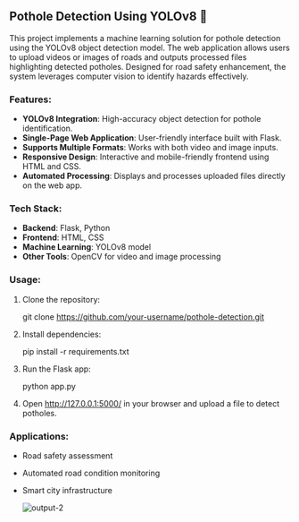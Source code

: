 ## Pothole Detection Using YOLOv8 🚧

This project implements a machine learning solution for pothole detection using the YOLOv8 object detection model. The web application allows users to upload videos or images of roads and outputs processed files highlighting detected potholes. Designed for road safety enhancement, the system leverages computer vision to identify hazards effectively.

### Features:
- **YOLOv8 Integration**: High-accuracy object detection for pothole identification.
- **Single-Page Web Application**: User-friendly interface built with Flask.
- **Supports Multiple Formats**: Works with both video and image inputs.
- **Responsive Design**: Interactive and mobile-friendly frontend using HTML and CSS.
- **Automated Processing**: Displays and processes uploaded files directly on the web app.

### Tech Stack:
- **Backend**: Flask, Python
- **Frontend**: HTML, CSS
- **Machine Learning**: YOLOv8 model
- **Other Tools**: OpenCV for video and image processing

### Usage:
1. Clone the repository:
   
   git clone https://github.com/your-username/pothole-detection.git
  
2. Install dependencies:

   pip install -r requirements.txt
  
3. Run the Flask app:
  
   python app.py
   
4. Open http://127.0.0.1:5000/ in your browser and upload a file to detect potholes.

### Applications:
- Road safety assessment
- Automated road condition monitoring
- Smart city infrastructure

  ![output-2](https://github.com/user-attachments/assets/986c1f54-3802-47c3-b558-df328d1ca6cd)

